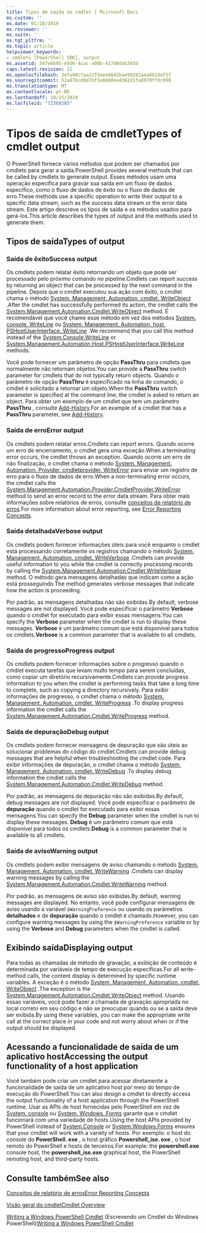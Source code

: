 ```yaml
---
title: Tipos de saída de cmdlet | Microsoft Docs
ms.custom: ''
ms.date: 01/18/2019
ms.reviewer: ''
ms.suite: ''
ms.tgt_pltfrm: ''
ms.topic: article
helpviewer_keywords:
- cmdlets [PowerShell SDK], output
ms.assetid: 547e6695-e936-4cac-a90b-417d0dab393d
caps.latest.revision: 12
ms.openlocfilehash: 3efa98c7aa22fdaee8042bae99282aea0618ef5f
ms.sourcegitcommit: 52a67bcd9d7bf3e8600ea4302d1fa8970ff9c998
ms.translationtype: MT
ms.contentlocale: pt-BR
ms.lasthandoff: 10/15/2019
ms.locfileid: "72369285"
---
```

# <a name="types-of-cmdlet-output"></a><span data-ttu-id="9902e-102">Tipos de saída de cmdlet</span><span class="sxs-lookup"><span data-stu-id="9902e-102">Types of cmdlet output</span></span>

<span data-ttu-id="9902e-103">O PowerShell fornece vários métodos que podem ser chamados por cmdlets para gerar a saída.</span><span class="sxs-lookup"><span data-stu-id="9902e-103">PowerShell provides several methods that can be called by cmdlets to generate output.</span></span> <span data-ttu-id="9902e-104">Esses métodos usam uma operação específica para gravar sua saída em um fluxo de dados específico, como o fluxo de dados de êxito ou o fluxo de dados de erro.</span><span class="sxs-lookup"><span data-stu-id="9902e-104">These methods use a specific operation to write their output to a specific data stream, such as the success data stream or the error data stream.</span></span> <span data-ttu-id="9902e-105">Este artigo descreve os tipos de saída e os métodos usados para gerá-los.</span><span class="sxs-lookup"><span data-stu-id="9902e-105">This article describes the types of output and the methods used to generate them.</span></span>

## <a name="types-of-output"></a><span data-ttu-id="9902e-106">Tipos de saída</span><span class="sxs-lookup"><span data-stu-id="9902e-106">Types of output</span></span>

### <a name="success-output"></a><span data-ttu-id="9902e-107">Saída de êxito</span><span class="sxs-lookup"><span data-stu-id="9902e-107">Success output</span></span>

<span data-ttu-id="9902e-108">Os cmdlets podem relatar êxito retornando um objeto que pode ser processado pelo próximo comando no pipeline.</span><span class="sxs-lookup"><span data-stu-id="9902e-108">Cmdlets can report success by returning an object that can be processed by the next command in the pipeline.</span></span> <span data-ttu-id="9902e-109">Depois que o cmdlet executou sua ação com êxito, o cmdlet chama o método [System. Management. Automation. cmdlet. WriteObject](/dotnet/api/System.Management.Automation.Cmdlet.WriteObject) .</span><span class="sxs-lookup"><span data-stu-id="9902e-109">After the cmdlet has successfully performed its action, the cmdlet calls the [System.Management.Automation.Cmdlet.WriteObject](/dotnet/api/System.Management.Automation.Cmdlet.WriteObject) method.</span></span> <span data-ttu-id="9902e-110">É recomendável que você chame esse método em vez dos métodos [System. console. WriteLine](/dotnet/api/System.Console.WriteLine) ou [System. Management. Automation. host. PSHostUserInterface. WriteLine](/dotnet/api/System.Management.Automation.Host.PSHostUserInterface.WriteLine) .</span><span class="sxs-lookup"><span data-stu-id="9902e-110">We recommend that you call this method instead of the [System.Console.WriteLine](/dotnet/api/System.Console.WriteLine) or [System.Management.Automation.Host.PSHostUserInterface.WriteLine](/dotnet/api/System.Management.Automation.Host.PSHostUserInterface.WriteLine) methods.</span></span>

<span data-ttu-id="9902e-111">Você pode fornecer um parâmetro de opção **PassThru** para cmdlets que normalmente não retornam objetos.</span><span class="sxs-lookup"><span data-stu-id="9902e-111">You can provide a **PassThru** switch parameter for cmdlets that do not typically return objects.</span></span>
<span data-ttu-id="9902e-112">Quando o parâmetro de opção **PassThru** é especificado na linha de comando, o cmdlet é solicitado a retornar um objeto.</span><span class="sxs-lookup"><span data-stu-id="9902e-112">When the **PassThru** switch parameter is specified at the command line, the cmdlet is asked to return an object.</span></span> <span data-ttu-id="9902e-113">Para obter um exemplo de um cmdlet que tem um parâmetro **PassThru** , consulte [Add-History](/powershell/module/Microsoft.PowerShell.Core/Add-History).</span><span class="sxs-lookup"><span data-stu-id="9902e-113">For an example of a cmdlet that has a **PassThru** parameter, see [Add-History](/powershell/module/Microsoft.PowerShell.Core/Add-History).</span></span>

### <a name="error-output"></a><span data-ttu-id="9902e-114">Saída de erro</span><span class="sxs-lookup"><span data-stu-id="9902e-114">Error output</span></span>

<span data-ttu-id="9902e-115">Os cmdlets podem relatar erros.</span><span class="sxs-lookup"><span data-stu-id="9902e-115">Cmdlets can report errors.</span></span> <span data-ttu-id="9902e-116">Quando ocorre um erro de encerramento, o cmdlet gera uma exceção.</span><span class="sxs-lookup"><span data-stu-id="9902e-116">When a terminating error occurs, the cmdlet throws an exception.</span></span> <span data-ttu-id="9902e-117">Quando ocorre um erro de não finalização, o cmdlet chama o método [System. Management. Automation. Provider. cmdletprovider. WriteError](/dotnet/api/System.Management.Automation.Provider.CmdletProvider.WriteError) para enviar um registro de erro para o fluxo de dados de erro.</span><span class="sxs-lookup"><span data-stu-id="9902e-117">When a non-terminating error occurs, the cmdlet calls the [System.Management.Automation.Provider.CmdletProvider.WriteError](/dotnet/api/System.Management.Automation.Provider.CmdletProvider.WriteError) method to send an error record to the error data stream.</span></span> <span data-ttu-id="9902e-118">Para obter mais informações sobre relatórios de erros, consulte [conceitos de relatório de erros](./error-reporting-concepts.md).</span><span class="sxs-lookup"><span data-stu-id="9902e-118">For more information about error reporting, see [Error Reporting Concepts](./error-reporting-concepts.md).</span></span>

### <a name="verbose-output"></a><span data-ttu-id="9902e-119">Saída detalhada</span><span class="sxs-lookup"><span data-stu-id="9902e-119">Verbose output</span></span>

<span data-ttu-id="9902e-120">Os cmdlets podem fornecer informações úteis para você enquanto o cmdlet está processando corretamente os registros chamando o método [System. Management. Automation. cmdlet. WriteVerbose](/dotnet/api/System.Management.Automation.Cmdlet.WriteVerbose) .</span><span class="sxs-lookup"><span data-stu-id="9902e-120">Cmdlets can provide useful information to you while the cmdlet is correctly processing records by calling the [System.Management.Automation.Cmdlet.WriteVerbose](/dotnet/api/System.Management.Automation.Cmdlet.WriteVerbose) method.</span></span> <span data-ttu-id="9902e-121">O método gera mensagens detalhadas que indicam como a ação está prosseguindo.</span><span class="sxs-lookup"><span data-stu-id="9902e-121">The method generates verbose messages that indicate how the action is proceeding.</span></span>

<span data-ttu-id="9902e-122">Por padrão, as mensagens detalhadas não são exibidas.</span><span class="sxs-lookup"><span data-stu-id="9902e-122">By default, verbose messages are not displayed.</span></span> <span data-ttu-id="9902e-123">Você pode especificar o parâmetro **Verbose** quando o cmdlet for executado para exibir essas mensagens.</span><span class="sxs-lookup"><span data-stu-id="9902e-123">You can specify the **Verbose** parameter when the cmdlet is run to display these messages.</span></span> <span data-ttu-id="9902e-124">**Verbose** é um parâmetro comum que está disponível para todos os cmdlets.</span><span class="sxs-lookup"><span data-stu-id="9902e-124">**Verbose** is a common parameter that is available to all cmdlets.</span></span>

### <a name="progress-output"></a><span data-ttu-id="9902e-125">Saída de progresso</span><span class="sxs-lookup"><span data-stu-id="9902e-125">Progress output</span></span>

<span data-ttu-id="9902e-126">Os cmdlets podem fornecer informações sobre o progresso quando o cmdlet executa tarefas que levam muito tempo para serem concluídas, como copiar um diretório recursivamente.</span><span class="sxs-lookup"><span data-stu-id="9902e-126">Cmdlets can provide progress information to you when the cmdlet is performing tasks that take a long time to complete, such as copying a directory recursively.</span></span> <span data-ttu-id="9902e-127">Para exibir informações de progresso, o cmdlet chama o método [System. Management. Automation. cmdlet. WriteProgress](/dotnet/api/System.Management.Automation.Cmdlet.WriteProgress) .</span><span class="sxs-lookup"><span data-stu-id="9902e-127">To display progress information the cmdlet calls the [System.Management.Automation.Cmdlet.WriteProgress](/dotnet/api/System.Management.Automation.Cmdlet.WriteProgress) method.</span></span>

### <a name="debug-output"></a><span data-ttu-id="9902e-128">Saída de depuração</span><span class="sxs-lookup"><span data-stu-id="9902e-128">Debug output</span></span>

<span data-ttu-id="9902e-129">Os cmdlets podem fornecer mensagens de depuração que são úteis ao solucionar problemas do código do cmdlet.</span><span class="sxs-lookup"><span data-stu-id="9902e-129">Cmdlets can provide debug messages that are helpful when troubleshooting the cmdlet code.</span></span> <span data-ttu-id="9902e-130">Para exibir informações de depuração, o cmdlet chama o método [System. Management. Automation. cmdlet. WriteDebug](/dotnet/api/System.Management.Automation.Cmdlet.WriteDebug) .</span><span class="sxs-lookup"><span data-stu-id="9902e-130">To display debug information the cmdlet calls the [System.Management.Automation.Cmdlet.WriteDebug](/dotnet/api/System.Management.Automation.Cmdlet.WriteDebug) method.</span></span>

<span data-ttu-id="9902e-131">Por padrão, as mensagens de depuração não são exibidas.</span><span class="sxs-lookup"><span data-stu-id="9902e-131">By default, debug messages are not displayed.</span></span> <span data-ttu-id="9902e-132">Você pode especificar o parâmetro de **depuração** quando o cmdlet for executado para exibir essas mensagens.</span><span class="sxs-lookup"><span data-stu-id="9902e-132">You can specify the **Debug** parameter when the cmdlet is run to display these messages.</span></span> <span data-ttu-id="9902e-133">**Debug** é um parâmetro comum que está disponível para todos os cmdlets.</span><span class="sxs-lookup"><span data-stu-id="9902e-133">**Debug** is a common parameter that is available to all cmdlets.</span></span>

### <a name="warning-output"></a><span data-ttu-id="9902e-134">Saída de aviso</span><span class="sxs-lookup"><span data-stu-id="9902e-134">Warning output</span></span>

<span data-ttu-id="9902e-135">Os cmdlets podem exibir mensagens de aviso chamando o método [System. Management. Automation. cmdlet. WriteWarning](/dotnet/api/System.Management.Automation.Cmdlet.WriteWarning) .</span><span class="sxs-lookup"><span data-stu-id="9902e-135">Cmdlets can display warning messages by calling the [System.Management.Automation.Cmdlet.WriteWarning](/dotnet/api/System.Management.Automation.Cmdlet.WriteWarning) method.</span></span>

<span data-ttu-id="9902e-136">Por padrão, as mensagens de aviso são exibidas.</span><span class="sxs-lookup"><span data-stu-id="9902e-136">By default, warning messages are displayed.</span></span> <span data-ttu-id="9902e-137">No entanto, você pode configurar mensagens de aviso usando a variável `$WarningPreference` ou usando os parâmetros **detalhados** e de **depuração** quando o cmdlet é chamado.</span><span class="sxs-lookup"><span data-stu-id="9902e-137">However, you can configure warning messages by using the `$WarningPreference` variable or by using the **Verbose** and **Debug** parameters when the cmdlet is called.</span></span>

## <a name="displaying-output"></a><span data-ttu-id="9902e-138">Exibindo saída</span><span class="sxs-lookup"><span data-stu-id="9902e-138">Displaying output</span></span>

<span data-ttu-id="9902e-139">Para todas as chamadas de método de gravação, a exibição de conteúdo é determinada por variáveis de tempo de execução específicas.</span><span class="sxs-lookup"><span data-stu-id="9902e-139">For all write-method calls, the content display is determined by specific runtime variables.</span></span> <span data-ttu-id="9902e-140">A exceção é o método [System. Management. Automation. cmdlet. WriteObject](/dotnet/api/System.Management.Automation.Cmdlet.WriteObject) .</span><span class="sxs-lookup"><span data-stu-id="9902e-140">The exception is the [System.Management.Automation.Cmdlet.WriteObject](/dotnet/api/System.Management.Automation.Cmdlet.WriteObject) method.</span></span> <span data-ttu-id="9902e-141">Usando essas variáveis, você pode fazer a chamada de gravação apropriada no local correto em seu código e não se preocupar quando ou se a saída deve ser exibida.</span><span class="sxs-lookup"><span data-stu-id="9902e-141">By using these variables, you can make the appropriate write call at the correct place in your code and not worry about when or if the output should be displayed.</span></span>

## <a name="accessing-the-output-functionality-of-a-host-application"></a><span data-ttu-id="9902e-142">Acessando a funcionalidade de saída de um aplicativo host</span><span class="sxs-lookup"><span data-stu-id="9902e-142">Accessing the output functionality of a host application</span></span>

<span data-ttu-id="9902e-143">Você também pode criar um cmdlet para acessar diretamente a funcionalidade de saída de um aplicativo host por meio do tempo de execução do PowerShell.</span><span class="sxs-lookup"><span data-stu-id="9902e-143">You can also design a cmdlet to directly access the output functionality of a host application through the PowerShell runtime.</span></span> <span data-ttu-id="9902e-144">Usar as APIs de host fornecidas pelo PowerShell em vez de [System. console](/dotnet/api/System.Console) ou [System. Windows. Forms](/dotnet/api/System.Windows.Forms) garante que o cmdlet funcionará com uma variedade de hosts.</span><span class="sxs-lookup"><span data-stu-id="9902e-144">Using the host APIs provided by PowerShell instead of [System.Console](/dotnet/api/System.Console) or [System.Windows.Forms](/dotnet/api/System.Windows.Forms) ensures that your cmdlet will work with a variety of hosts.</span></span> <span data-ttu-id="9902e-145">Por exemplo: o host do console do **PowerShell. exe** , o host gráfico **Powershell_ise. exe** , o host remoto do PowerShell e hosts de terceiros.</span><span class="sxs-lookup"><span data-stu-id="9902e-145">For example: the **powershell.exe** console host, the **powershell_ise.exe** graphical host, the PowerShell remoting host, and third-party hosts.</span></span>

## <a name="see-also"></a><span data-ttu-id="9902e-146">Consulte também</span><span class="sxs-lookup"><span data-stu-id="9902e-146">See also</span></span>

[<span data-ttu-id="9902e-147">Conceitos de relatório de erros</span><span class="sxs-lookup"><span data-stu-id="9902e-147">Error Reporting Concepts</span></span>](./error-reporting-concepts.md)

[<span data-ttu-id="9902e-148">Visão geral do cmdlet</span><span class="sxs-lookup"><span data-stu-id="9902e-148">Cmdlet Overview</span></span>](./cmdlet-overview.md)

<span data-ttu-id="9902e-149">[Writing a Windows PowerShell Cmdlet](./writing-a-windows-powershell-cmdlet.md) (Escrevendo um Cmdlet do Windows PowerShell)</span><span class="sxs-lookup"><span data-stu-id="9902e-149">[Writing a Windows PowerShell Cmdlet](./writing-a-windows-powershell-cmdlet.md)</span></span>